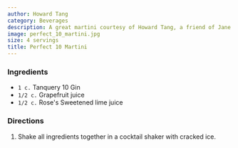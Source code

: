```yaml
---
author: Howard Tang
category: Beverages
description: A great martini courtesy of Howard Tang, a friend of Jane's.
image: perfect_10_martini.jpg
size: 4 servings
title: Perfect 10 Martini
---
```

### Ingredients

* `1 c.` Tanquery 10 Gin
* `1/2 c.` Grapefruit juice
* `1/2 c.` Rose's Sweetened lime juice

### Directions

1. Shake all ingredients together in a cocktail shaker with cracked ice.
